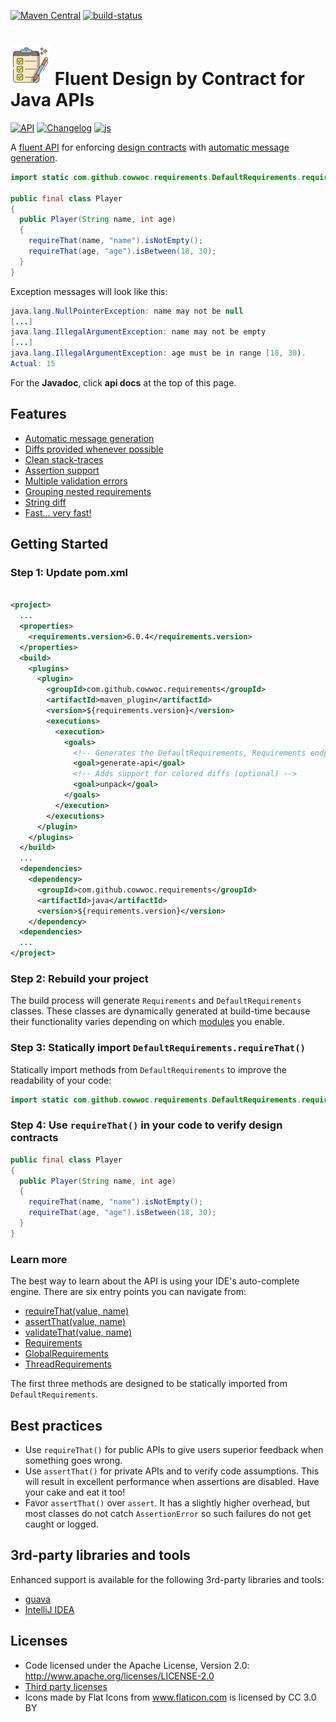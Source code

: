 [![Maven Central](https://maven-badges.herokuapp.com/maven-central/com.github.cowwoc.requirements/java/badge.svg)](https://search.maven.org/search?q=g:com.github.cowwoc.requirements)
[![build-status](../../workflows/Build/badge.svg)](../../actions?query=workflow%3ABuild)

# <img src="wiki/checklist.svg" width=64 height=64 alt="checklist"> Fluent Design by Contract for Java APIs

[![API](https://img.shields.io/badge/api_docs-5B45D5.svg)](https://cowwoc.github.io/requirements.java/6.0.4/docs/api/)
[![Changelog](https://img.shields.io/badge/changelog-A345D5.svg)](wiki/Changelog.md)
[![js](https://img.shields.io/badge/other%20languages-js-457FD5.svg)](../../../requirements.js)

A [fluent API](https://en.wikipedia.org/wiki/Fluent_Interface.md) for enforcing 
[design contracts](https://en.wikipedia.org/wiki/Design_by_contract) with 
[automatic message generation](wiki/Features.md#automatic-message-generation).

```java
import static com.github.cowwoc.requirements.DefaultRequirements.requireThat;

public final class Player
{
  public Player(String name, int age)
  {
    requireThat(name, "name").isNotEmpty();
    requireThat(age, "age").isBetween(18, 30);
  }
}
```

Exception messages will look like this:

```java
java.lang.NullPointerException: name may not be null
[...]
java.lang.IllegalArgumentException: name may not be empty
[...]
java.lang.IllegalArgumentException: age must be in range [18, 30).
Actual: 15
```

For the **Javadoc**, click **api docs** at the top of this page.

## Features

* [Automatic message generation](wiki/Features.md#automatic-message-generation)
* [Diffs provided whenever possible](wiki/Features.md#diffs-provided-whenever-possible)
* [Clean stack-traces](wiki/Features.md#clean-stack-traces)
* [Assertion support](wiki/Features.md#assertion-support)
* [Multiple validation errors](wiki/Features.md#multiple-validation-errors)
* [Grouping nested requirements](wiki/Features.md#grouping-nested-requirements)
* [String diff](wiki/Features.md#string-diff)
* [Fast... very fast!](wiki/Performance.md)

## Getting Started

### Step 1: Update pom.xml

```xml

<project>
  ...
  <properties>
    <requirements.version>6.0.4</requirements.version>
  </properties>
  <build>
    <plugins>
      <plugin>
        <groupId>com.github.cowwoc.requirements</groupId>
        <artifactId>maven_plugin</artifactId>
        <version>${requirements.version}</version>
        <executions>
          <execution>
            <goals>
              <!-- Generates the DefaultRequirements, Requirements endpoints -->
              <goal>generate-api</goal>
              <!-- Adds support for colored diffs (optional) -->
              <goal>unpack</goal>
            </goals>
          </execution>
        </executions>
      </plugin>
    </plugins>
  </build>
  ...
  <dependencies>
    <dependency>
      <groupId>com.github.cowwoc.requirements</groupId>
      <artifactId>java</artifactId>
      <version>${requirements.version}</version>
    </dependency>
  <dependencies>
  ...
</project>
```

### Step 2: Rebuild your project

The build process will generate `Requirements` and `DefaultRequirements` classes. These classes are
 dynamically generated at build-time because their functionality varies depending on which
 [modules](wiki/Supported_Libraries.md) you enable.

### Step 3: Statically import `DefaultRequirements.requireThat()`

Statically import methods from `DefaultRequirements` to improve the readability of your code:

```java
import static com.github.cowwoc.requirements.DefaultRequirements.requireThat;
```

### Step 4: Use `requireThat()` in your code to verify design contracts

```java
public final class Player
{
  public Player(String name, int age)
  {
    requireThat(name, "name").isNotEmpty();
    requireThat(age, "age").isBetween(18, 30);
  }
}
```

### Learn more

The best way to learn about the API is using your IDE's auto-complete engine. There are six entry points you can navigate from:

* [requireThat(value, name)](https://cowwoc.github.io/requirements.java/6.0.4/docs/api/com.github.cowwoc.requirements/com/github/cowwoc/requirements/DefaultRequirements.html#requireThat(T,java.lang.String))
* [assertThat(value, name)](https://cowwoc.github.io/requirements.java/6.0.4/docs/api/com.github.cowwoc.requirements/com/github/cowwoc/requirements/DefaultRequirements.html#assertThat(T,java.lang.String))
* [validateThat(value, name)](https://cowwoc.github.io/requirements.java/6.0.4/docs/api/com.github.cowwoc.requirements/com/github/cowwoc/requirements/DefaultRequirements.html#validateThat(T,java.lang.String))
* [Requirements](https://cowwoc.github.io/requirements.java/6.0.4/docs/api/com.github.cowwoc.requirements/com/github/cowwoc/requirements/Requirements.html)
* [GlobalRequirements](https://cowwoc.github.io/requirements.java/6.0.4/docs/api/com.github.cowwoc.requirements.java/com/github/cowwoc/requirements/java/GlobalRequirements.html)
* [ThreadRequirements](https://cowwoc.github.io/requirements.java/6.0.4/docs/api/com.github.cowwoc.requirements.java/com/github/cowwoc/requirements/java/ThreadRequirements.html)

The first three methods are designed to be statically imported from `DefaultRequirements`.

## Best practices

* Use `requireThat()` for public APIs to give users superior feedback when something goes wrong.
* Use `assertThat()` for private APIs and to verify code assumptions. This will result in excellent performance when assertions are disabled. Have your cake and eat it too!
* Favor `assertThat()` over `assert`. It has a slightly higher overhead, but most classes do not catch `AssertionError` so such failures do not get caught or logged.

## 3rd-party libraries and tools

Enhanced support is available for the following 3rd-party libraries and tools:

* [guava](wiki/Supported_Libraries.md)
* [IntelliJ IDEA](wiki/Supported_Tools.md)

## Licenses

* Code licensed under the Apache License, Version 2.0: http://www.apache.org/licenses/LICENSE-2.0
* [Third party licenses](wiki/Third_Party_Licenses.md)
* Icons made by Flat Icons from www.flaticon.com is licensed by CC 3.0 BY

